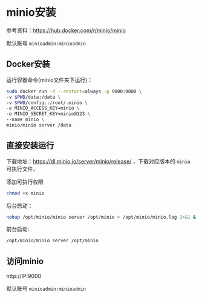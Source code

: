 # minio安装

参考资料：https://hub.docker.com/r/minio/minio

默认账号 `minioadmin:minioadmin`

## Docker安装

运行容器命令(minio文件夹下运行)：

```bash
sudo docker run -d --restart=always -p 9000:9000 \
-v $PWD/data:/data \
-v $PWD/config::/root/.minio \
-e MINIO_ACCESS_KEY=minio \
-e MINIO_SECRET_KEY=minio@123 \
--name minio \
minio/minio server /data
```

## 直接安装运行

下载地址：https://dl.minio.io/server/minio/release/  ，下载对应版本的 `minio` 可执行文件，

添加可执行权限

```bash
chmod +x minio
```

后台启动：

```bash
nohup /opt/minio/minio server /opt/minio > /opt/minio/minio.log 2>&1 &
```

前台启动:

```bash
/opt/minio/minio server /opt/minio
```

## 访问minio

http://IP:9000

默认账号 `minioadmin:minioadmin`